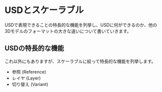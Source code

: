 # USDとスケーラブル

USDで表現できることの特長的な機能を列挙し、USDに何ができるのか、他の3Dモデルのフォーマットの大きな違いについて書いていきます。     

## USDの特長的な機能

これ以外にもありますが、スケーラブルに絞って特長的な機能を列挙します。     

* 参照 (Reference)
* レイヤ (Layer)
* 切り替え (Variant)



